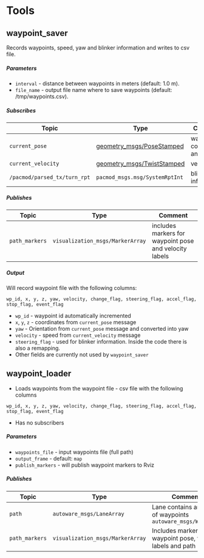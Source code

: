 # Tools

## waypoint_saver

Records waypoints, speed, yaw and blinker information and writes to csv file.

##### Parameters

* `interval` - distance between waypoints in meters (default: 1.0 m).
* `file_name` - output file name where to save waypoints (default: /tmp/waypoints.csv).

##### Subscribes

| Topic | Type | Comment |
| --- | --- | --- |
| `current_pose` | [geometry_msgs/PoseStamped](http://docs.ros.org/en/noetic/api/geometry_msgs/html/msg/PoseStamped.html) | waypoint coordinates and yaw |
| `current_velocity` | [geometry_msgs/TwistStamped](http://docs.ros.org/en/noetic/api/geometry_msgs/html/msg/TwistStamped.html) | velocity |
| `/pacmod/parsed_tx/turn_rpt` | `pacmod_msgs.msg/SystemRptInt` | blinker information |

##### Publishes

| Topic | Type | Comment |
| --- | --- | --- |
| `path_markers` | `visualization_msgs/MarkerArray` | includes markers for waypoint pose and velocity labels |

##### Output

Will record waypoint file with the following columns:

```wp_id, x, y, z, yaw, velocity, change_flag, steering_flag, accel_flag, stop_flag, event_flag```

* `wp_id` - waypoint id automatically incremented
* `x`, `y`, `z` - coordinates from `current_pose` message
* `yaw` - Orientation from `current_pose` message and converted into yaw
* `velocity` - speed from `current_velocity` message
* `steering_flag` - used for blinker information. Inside the code there is also a remapping.
* Other fields are currently not used by `waypoint_saver`

## waypoint_loader

* Loads waypoints from the waypoint file - csv file with the following columns

```wp_id, x, y, z, yaw, velocity, change_flag, steering_flag, accel_flag, stop_flag, event_flag```

* Has no subscribers

##### Parameters
* `waypoints_file` - input waypoints file (full path)
* `output_frame` - default: `map`
* `publish_markers` - will publish waypoint markers to Rviz 

##### Publishes

| Topic | Type | Comment |
| --- | --- | --- |
| `path` | `autoware_msgs/LaneArray` | Lane contains an array of waypoints `autoware_msgs/Waypoint` |
| `path_markers` | `visualization_msgs/MarkerArray` | Includes markers for waypoint pose, velocity labels and path |
